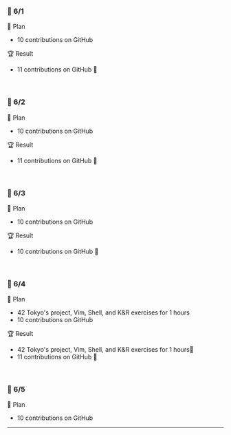 <br><h3>:pushpin: 6/1　</h3>
:dart: Plan
- 10 contributions on GitHub

:trophy: Result
- 11 contributions on GitHub :100:

<br><h3>:pushpin: 6/2　</h3>
:dart: Plan
- 10 contributions on GitHub

:trophy: Result
- 11 contributions on GitHub :100:


<br><h3>:pushpin: 6/3　</h3>
:dart: Plan
- 10 contributions on GitHub

:trophy: Result
- 10 contributions on GitHub :100:

<br><h3>:pushpin: 6/4　</h3>
:dart: Plan
- 42 Tokyo's project, Vim, Shell, and K&R exercises for 1 hours
- 10 contributions on GitHub

:trophy: Result
- 42 Tokyo's project, Vim, Shell, and K&R exercises for 1 hours:100:
- 11 contributions on GitHub :100:

<br><h3>:pushpin: 6/5　</h3>
:dart: Plan
- 10 contributions on GitHub

---
